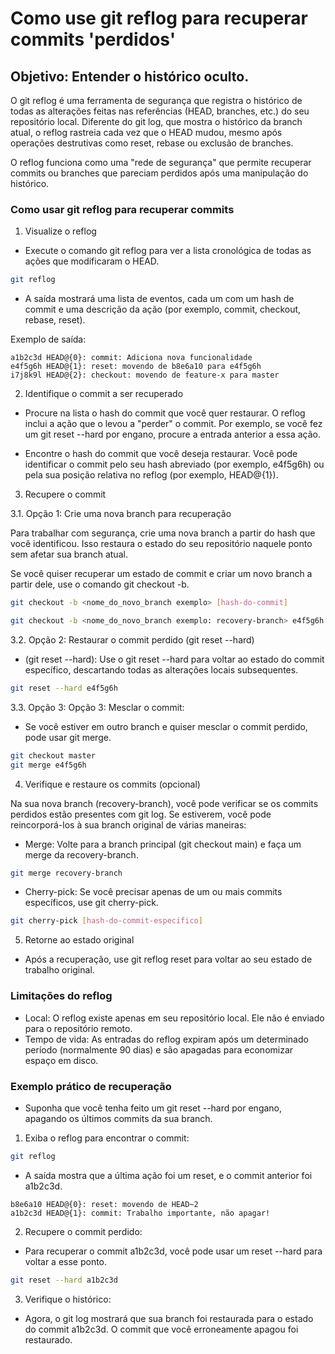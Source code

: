 # Como use git reflog para recuperar commits 'perdidos'

## Objetivo: Entender o histórico oculto.

O git reflog é uma ferramenta de segurança que registra o histórico de todas as alterações feitas nas referências (HEAD, branches, etc.) do seu repositório local. Diferente do git log, que mostra o histórico da branch atual, o reflog rastreia cada vez que o HEAD mudou, mesmo após operações destrutivas como reset, rebase ou exclusão de branches.

O reflog funciona como uma "rede de segurança" que permite recuperar commits ou branches que pareciam perdidos após uma manipulação do histórico.

### Como usar git reflog para recuperar commits

1. Visualize o reflog

- Execute o comando git reflog para ver a lista cronológica de todas as ações que modificaram o HEAD.

```sh
git reflog
```

- A saída mostrará uma lista de eventos, cada um com um hash de commit e uma descrição da ação (por exemplo, commit, checkout, rebase, reset).

Exemplo de saída:
```
a1b2c3d HEAD@{0}: commit: Adiciona nova funcionalidade
e4f5g6h HEAD@{1}: reset: movendo de b8e6a10 para e4f5g6h
i7j8k9l HEAD@{2}: checkout: movendo de feature-x para master
```

2. Identifique o commit a ser recuperado

- Procure na lista o hash do commit que você quer restaurar. O reflog inclui a ação que o levou a "perder" o commit. Por exemplo, se você fez um git reset --hard por engano, procure a entrada anterior a essa ação.

- Encontre o hash do commit que você deseja restaurar. Você pode identificar o commit pelo seu hash abreviado (por exemplo, e4f5g6h) ou pela sua posição relativa no reflog (por exemplo, HEAD@{1}).

3. Recupere o commit

3.1. Opção 1: Crie uma nova branch para recuperação

Para trabalhar com segurança, crie uma nova branch a partir do hash que você identificou. Isso restaura o estado do seu repositório naquele ponto sem afetar sua branch atual.

Se você quiser recuperar um estado de commit e criar um novo branch a partir dele, use o comando git checkout -b.

```sh
git checkout -b <nome_do_novo_branch exemplo> [hash-do-commit]
```

```sh
git checkout -b <nome_do_novo_branch exemplo: recovery-branch> e4f5g6h
```

3.2. Opção 2: Restaurar o commit perdido (git reset --hard)

- (git reset --hard): Use o git reset --hard para voltar ao estado do commit específico, descartando todas as alterações locais subsequentes.

```sh
git reset --hard e4f5g6h
```

3.3. Opção 3: Opção 3: Mesclar o commit:

- Se você estiver em outro branch e quiser mesclar o commit perdido, pode usar git merge.

```sh
git checkout master
git merge e4f5g6h
```

4. Verifique e restaure os commits (opcional)

Na sua nova branch (recovery-branch), você pode verificar se os commits perdidos estão presentes com git log. Se estiverem, você pode reincorporá-los à sua branch original de várias maneiras:

- Merge: Volte para a branch principal (git checkout main) e faça um merge da recovery-branch.

```sh
git merge recovery-branch
```

- Cherry-pick: Se você precisar apenas de um ou mais commits específicos, use git cherry-pick.

```sh
git cherry-pick [hash-do-commit-especifico]
```

5. Retorne ao estado original

- Após a recuperação, use git reflog reset para voltar ao seu estado de trabalho original.

### Limitações do reflog

 * Local: O reflog existe apenas em seu repositório local. Ele não é enviado para o repositório remoto.
 * Tempo de vida: As entradas do reflog expiram após um determinado período (normalmente 90 dias) e são apagadas para economizar espaço em disco.

### Exemplo prático de recuperação

- Suponha que você tenha feito um git reset --hard por engano, apagando os últimos commits da sua branch.

1. Exiba o reflog para encontrar o commit:
```sh
git reflog
```

- A saída mostra que a última ação foi um reset, e o commit anterior foi a1b2c3d.

```
b8e6a10 HEAD@{0}: reset: movendo de HEAD~2
a1b2c3d HEAD@{1}: commit: Trabalho importante, não apagar!
```

2. Recupere o commit perdido:

- Para recuperar o commit a1b2c3d, você pode usar um reset --hard para voltar a esse ponto.

```sh
git reset --hard a1b2c3d
```

3. Verifique o histórico:

- Agora, o git log mostrará que sua branch foi restaurada para o estado do commit a1b2c3d. O commit que você erroneamente apagou foi restaurado.

